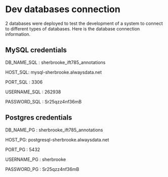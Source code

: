 # Dev databases connection

2 databases were deployed to test the development of a system to connect to different types of databases. Here is the database connection information.

## MySQL credentials

DB_NAME_SQL : sherbrooke_ift785_annotations

HOST_SQL: mysql-sherbrooke.alwaysdata.net

PORT_SQL : 3306

USERNAME_SQL : 262938

PASSWORD_SQL : Sr25qzz4nf36mB

## Postgres credentials

DB_NAME_PG : sherbrooke_ift785_annotations

HOST_PG: postgresql-sherbrooke.alwaysdata.net

PORT_PG : 5432

USERNAME_PG : sherbrooke

PASSWORD_PG : Sr25qzz4nf36mB
